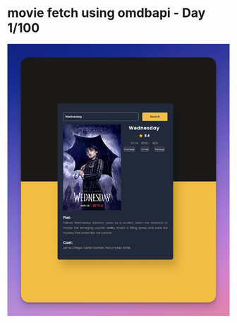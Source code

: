 # movie fetch using omdbapi - Day 1/100

![preview](https://github.com/nexty5870/movie-fetch/blob/main/preview.png)